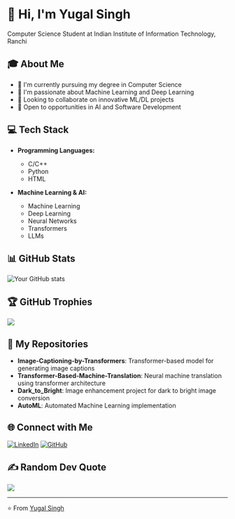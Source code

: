# 👋 Hi, I'm Yugal Singh

Computer Science Student at Indian Institute of Information Technology, Ranchi

## 🎓 About Me
- 🔭 I'm currently pursuing my degree in Computer Science
- 🌱 I'm passionate about Machine Learning and Deep Learning
- 👯 Looking to collaborate on innovative ML/DL projects
- 🤝 Open to opportunities in AI and Software Development

## 💻 Tech Stack
- **Programming Languages:**
  - C/C++
  - Python
  - HTML
  
- **Machine Learning & AI:**
  - Machine Learning
  - Deep Learning
  - Neural Networks
  - Transformers
  - LLMs

## 📊 GitHub Stats
![Your GitHub stats](https://github-readme-stats.vercel.app/api?username=YugalSingh624&show_icons=true&theme=radical)

## 🏆 GitHub Trophies
![](https://github-profile-trophy.vercel.app/?username=YugalSingh624&theme=radical&no-frame=false&no-bg=true&margin-w=4)

## 📌 My Repositories
- **Image-Captioning-by-Transformers**: Transformer-based model for generating image captions
- **Transformer-Based-Machine-Translation**: Neural machine translation using transformer architecture
- **Dark_to_Bright**: Image enhancement project for dark to bright image conversion
- **AutoML**: Automated Machine Learning implementation

## 🌐 Connect with Me
[![LinkedIn](https://img.shields.io/badge/LinkedIn-%230077B5.svg?logo=linkedin&logoColor=white)](https://www.linkedin.com/in/yugal-singh-8ba739257/) [![GitHub](https://img.shields.io/badge/GitHub-%23121011.svg?logo=github&logoColor=white)](https://github.com/YugalSingh624)


## ✍️ Random Dev Quote
![](https://quotes-github-readme.vercel.app/api?type=horizontal&theme=radical)

---
⭐️ From [Yugal Singh](https://github.com/YugalSingh624)
